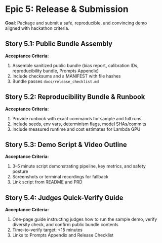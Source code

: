 # Epic 5: Release & Submission

**Goal**: Package and submit a safe, reproducible, and convincing demo aligned with hackathon criteria.

## Story 5.1: Public Bundle Assembly

**Acceptance Criteria:**
1. Assemble sanitized public bundle (bias report, calibration IDs, reproducibility bundle, Prompts Appendix)
2. Include checksums and a MANIFEST with file hashes
3. Bundle passes `docs/release_checklist.md`

## Story 5.2: Reproducibility Bundle & Runbook

**Acceptance Criteria:**
1. Provide runbook with exact commands for sample and full runs
2. Include seeds, env vars, determinism flags, model SHAs/commits
3. Include measured runtime and cost estimates for Lambda GPU

## Story 5.3: Demo Script & Video Outline

**Acceptance Criteria:**
1. 3–5 minute script demonstrating pipeline, key metrics, and safety posture
2. Screenshots or terminal recordings for fallback
3. Link script from README and PRD

## Story 5.4: Judges Quick-Verify Guide

**Acceptance Criteria:**
1. One-page guide instructing judges how to run the sample demo, verify diversity check, and confirm public bundle contents
2. Time-to-verify target: <15 minutes
3. Links to Prompts Appendix and Release Checklist
